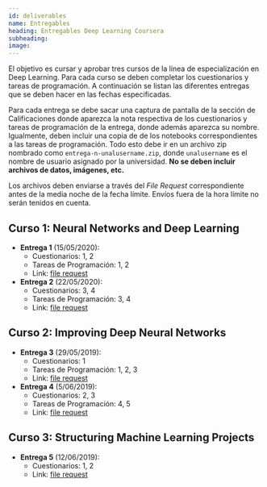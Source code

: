 ```yaml
---
id: deliverables
name: Entregables
heading: Entregables Deep Learning Coursera
subheading: 
image: 
---
```


El objetivo es cursar y aprobar tres cursos de la línea de especialización en Deep Learning. Para cada curso se deben completar los cuestionarios y tareas de programación. A continuación se listan las diferentes entregas que se deben hacer en las fechas especificadas.

Para cada entrega se debe sacar una captura de pantalla de la sección de Calificaciones donde aparezca la nota respectiva de los cuestionarios y tareas de programación de la entrega, donde además aparezca su nombre. Igualmente, deben incluir una copia de de los notebooks correspondientes a las tareas de programación. Todo esto debe ir en un archivo zip nombrado como `entrega-n-unalusername.zip`, donde `unalusername` es el nombre de usuario asignado por la universidad. **No se deben incluir archivos de datos, imágenes, etc.**

Los archivos deben enviarse a través del *File Request* correspondiente antes de la media noche de la fecha límite. Envíos fuera de la hora límite no serán tenidos en cuenta.

## Curso 1: Neural Networks and Deep Learning

* **Entrega 1** (15/05/2020): 
  * Cuestionarios: 1, 2
  * Tareas de Programación: 1, 2
  * Link: [file request](https://www.dropbox.com/request/WxhyhBN81fKq1fKn4NsW)
* **Entrega 2** (22/05/2020):
  * Cuestionarios: 3, 4
  * Tareas de Programación: 3, 4
  * Link: [file request](https://www.dropbox.com/request/yIq5uiKopogkff8ZBNkM)

## Curso 2: Improving Deep Neural Networks

* **Entrega 3** (29/05/2019):
  * Cuestionarios: 1
  * Tareas de Programación: 1, 2, 3
  * Link: [file request](https://www.dropbox.com/request/bdpNqKim3q3WJtMs4gkY)
* **Entrega 4** (5/06/2019):
  * Cuestionarios: 2, 3
  * Tareas de Programación: 4, 5
  * Link: [file request](https://www.dropbox.com/request/9z1P7NBFtdf6Gn0ROtuz)


## Curso 3: Structuring Machine Learning Projects

* **Entrega 5** (12/06/2019):
  * Cuestionarios: 1, 2
  * Link: [file request](https://www.dropbox.com/request/qsqMTg1M73Qzzev3EZ5f)
  


